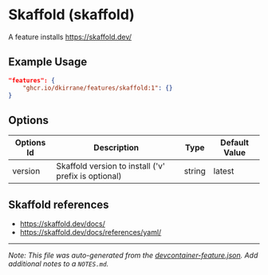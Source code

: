 
# Skaffold (skaffold)

A feature installs https://skaffold.dev/

## Example Usage

```json
"features": {
    "ghcr.io/dkirrane/features/skaffold:1": {}
}
```

## Options

| Options Id | Description | Type | Default Value |
|-----|-----|-----|-----|
| version | Skaffold version to install ('v' prefix is optional) | string | latest |

## Skaffold references
- https://skaffold.dev/docs/
- https://skaffold.dev/docs/references/yaml/

---

_Note: This file was auto-generated from the [devcontainer-feature.json](https://github.com/dkirrane/features/blob/main/src/skaffold/devcontainer-feature.json).  Add additional notes to a `NOTES.md`._
